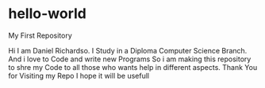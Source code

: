 # hello-world
My First Repository

Hi I am Daniel Richardso. I Study in a Diploma Computer Science Branch. And i love to Code and write new Programs So i am making this repository to shre my Code to all those who wants help in different aspects. 
Thank You for Visiting my Repo I hope it will be usefull
